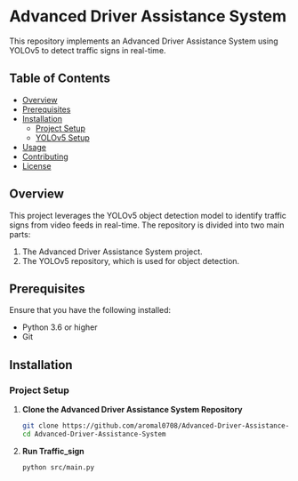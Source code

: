 # Advanced Driver Assistance System

This repository implements an Advanced Driver Assistance System using YOLOv5 to detect traffic signs in real-time.

## Table of Contents

- [Overview](#overview)
- [Prerequisites](#prerequisites)
- [Installation](#installation)
  - [Project Setup](#project-setup)
  - [YOLOv5 Setup](#yolov5-setup)
- [Usage](#usage)
- [Contributing](#contributing)
- [License](#license)

## Overview

This project leverages the YOLOv5 object detection model to identify traffic signs from video feeds in real-time. The repository is divided into two main parts:
1. The Advanced Driver Assistance System project.
2. The YOLOv5 repository, which is used for object detection.

## Prerequisites

Ensure that you have the following installed:
- Python 3.6 or higher
- Git

## Installation

### Project Setup

1. **Clone the Advanced Driver Assistance System Repository**

   ```bash
   git clone https://github.com/aromal0708/Advanced-Driver-Assistance-System.git
   cd Advanced-Driver-Assistance-System

2. **Run Traffic_sign**

    ```bash
    python src/main.py